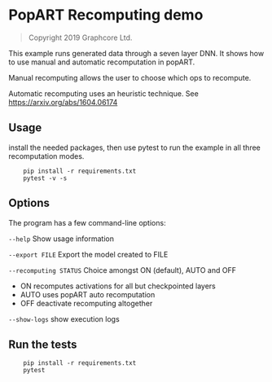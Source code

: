 # PopART Recomputing demo

> Copyright 2019 Graphcore Ltd.

This example runs generated data through a seven layer DNN.
It shows how to use manual and automatic recomputation in popART.

Manual recomputing allows the user to choose which ops to recompute.

Automatic recomputing uses an heuristic technique.
See https://arxiv.org/abs/1604.06174


## Usage

install the needed packages, then use pytest to run the example in all three recomputation modes.

        pip install -r requirements.txt
        pytest -v -s

## Options

The program has a few command-line options:

`--help` Show usage information

`--export FILE` Export the model created to FILE

`--recomputing STATUS` Choice amongst ON (default), AUTO and OFF

* ON recomputes activations for all but checkpointed layers
* AUTO uses popART auto recomputation
* OFF deactivate recomputing altogether

`--show-logs` show execution logs

## Run the tests

        pip install -r requirements.txt
        pytest
